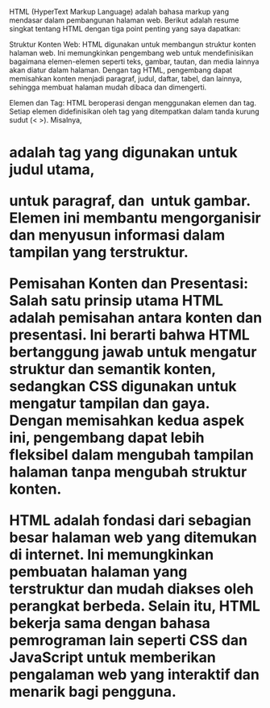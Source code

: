 HTML (HyperText Markup Language) adalah bahasa markup yang mendasar dalam pembangunan halaman web. Berikut adalah resume singkat tentang HTML dengan tiga point penting yang saya dapatkan:

Struktur Konten Web:
HTML digunakan untuk membangun struktur konten halaman web. Ini memungkinkan pengembang web untuk mendefinisikan bagaimana elemen-elemen seperti teks, gambar, tautan, dan media lainnya akan diatur dalam halaman. Dengan tag HTML, pengembang dapat memisahkan konten menjadi paragraf, judul, daftar, tabel, dan lainnya, sehingga membuat halaman mudah dibaca dan dimengerti.

Elemen dan Tag:
HTML beroperasi dengan menggunakan elemen dan tag. Setiap elemen didefinisikan oleh tag yang ditempatkan dalam tanda kurung sudut (< >). Misalnya, <h1> adalah tag yang digunakan untuk judul utama, <p> untuk paragraf, dan <img> untuk gambar. Elemen ini membantu mengorganisir dan menyusun informasi dalam tampilan yang terstruktur.

Pemisahan Konten dan Presentasi:
Salah satu prinsip utama HTML adalah pemisahan antara konten dan presentasi. Ini berarti bahwa HTML bertanggung jawab untuk mengatur struktur dan semantik konten, sedangkan CSS digunakan untuk mengatur tampilan dan gaya. Dengan memisahkan kedua aspek ini, pengembang dapat lebih fleksibel dalam mengubah tampilan halaman tanpa mengubah struktur konten.

HTML adalah fondasi dari sebagian besar halaman web yang ditemukan di internet. Ini memungkinkan pembuatan halaman yang terstruktur dan mudah diakses oleh perangkat berbeda. Selain itu, HTML bekerja sama dengan bahasa pemrograman lain seperti CSS dan JavaScript untuk memberikan pengalaman web yang interaktif dan menarik bagi pengguna.